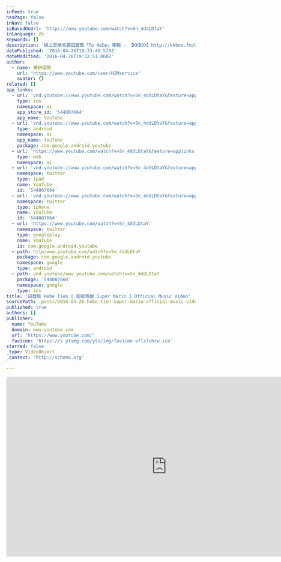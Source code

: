 ```yaml
---
inFeed: true
hasPage: false
inNav: false
isBasedOnUrl: 'https://www.youtube.com/watch?v=Sn_4ddLDtaY'
inLanguage: zh
keywords: []
description: '線上音樂收聽田馥甄「To Hebe」專輯 - 【KKBOX】http://kkbox.fm/0a0te6 【myMusic】http://www.mymusic.net.tw/album/show/79166 【Omusic】http://www.omusic.com.tw/albumpage.php?album_id=1000467 【Spotify】https://open.spotify.com/album/23dbnAt50jn6wb7pT6FStr ►iTunes購買田馥甄[To Hebe] 專輯: https://itunes.apple.com/tw/album/to-hebe/id545945568?l=zh --------------------------------------------------------------------------------- ►更多田馥甄 相關影片請訂閱華研官方YouTube頻道: http://goo.gl/loJOmG ►田馥甄官方Facebook粉絲頁: https://www.facebook.com/musictienhebe --------------------------------------------------------------------------------- 超級瑪麗 詞: 藍小邪 曲: 梁永泰(Terrytyelee) 王知音 編曲: 盧家宏 有隻叫瑪麗瑪麗瑪麗的螞蟻 愛上馬路對面的查理 可惜查理查理查理是隻貓 天天在想河裡的魚 只是一條馬路的距離 可憐瑪麗走不過去 眺望著查理 縮在誰懷裡吃魚 馬路上 每一輛車 各奔東西 每一個人 匆匆走到哪裡 有沒有目的 要不要目的 就像螞蟻瑪麗 有天瑪麗瑪麗瑪麗有點急 看見查理又搬來新鄰居 名叫茉莉茉莉茉莉多好聽 都讓查理忘了吃魚 原來一條馬路的距離 有時真的走不過去 可一旦走過去 查理還美不美麗 馬路上的 日升又日落 人來又人往 瑪麗抬起頭 (才發現到處都是風景) 日升又日落 人來又人往 瑪麗偶爾抬起頭 才發現用心欣賞 到處都能看到 好風景 Hey 瑪麗 oh 瑪麗 瑪麗 oh~ Hey 瑪麗 oh 瑪麗 瑪麗 oh~ 原來一條馬路的距離 有時候真的走不過去 可一旦走過去 眼中的查理還美不美麗 瑪麗瑪麗瑪麗很開心 沿著馬路繼續走下去 遇上的哈利安迪波比都有趣 也讓自己變得很有趣 其實一條馬路的距離 有時真的不用過去 再美的風景看在眼裡 也可以好好放進心裡 日升又日落 人來又人往 瑪麗偶爾抬起頭看看自己 在別人的眼裡自己 自己也許也是風景 其實一條馬路的距離 有時真的不用過去 再美的風景 總會離開眼睛'
datePublished: '2016-04-26T19:33:40.570Z'
dateModified: '2016-04-26T19:32:51.868Z'
author:
  - name: 華研國際
    url: 'https://www.youtube.com/user/HIMservice'
    avatar: {}
related: []
app_links:
  - url: 'vnd.youtube://www.youtube.com/watch?v=Sn_4ddLDtaY&feature=applinks'
    type: ios
    namespace: ai
    app_store_id: '544007664'
    app_name: YouTube
  - url: 'vnd.youtube://www.youtube.com/watch?v=Sn_4ddLDtaY&feature=applinks'
    type: android
    namespace: ai
    app_name: YouTube
    package: com.google.android.youtube
  - url: 'https://www.youtube.com/watch?v=Sn_4ddLDtaY&feature=applinks'
    type: web
    namespace: ai
  - url: 'vnd.youtube://www.youtube.com/watch?v=Sn_4ddLDtaY&feature=applinks'
    namespace: twitter
    type: ipad
    name: YouTube
    id: '544007664'
  - url: 'vnd.youtube://www.youtube.com/watch?v=Sn_4ddLDtaY&feature=applinks'
    namespace: twitter
    type: iphone
    name: YouTube
    id: '544007664'
  - url: 'https://www.youtube.com/watch?v=Sn_4ddLDtaY'
    namespace: twitter
    type: googleplay
    name: YouTube
    id: com.google.android.youtube
  - path: http/www.youtube.com/watch?v=Sn_4ddLDtaY
    package: com.google.android.youtube
    namespace: google
    type: android
  - path: vnd.youtube/www.youtube.com/watch?v=Sn_4ddLDtaY
    package: '544007664'
    namespace: google
    type: ios
title: '田馥甄 Hebe Tien [ 超級瑪麗 Super Mario ] Official Music Video'
sourcePath: _posts/2016-04-26-hebe-tien-super-mario-official-music-video.md
published: true
authors: []
publisher:
  name: YouTube
  domain: www.youtube.com
  url: 'https://www.youtube.com/'
  favicon: 'https://s.ytimg.com/yts/img/favicon-vflz7uhzw.ico'
starred: false
_type: VideoObject
_context: 'http://schema.org'

---
```

<iframe src="https://cdn.embedly.com/widgets/media.html?src=https%3A%2F%2Fwww.youtube.com%2Fembed%2FSn_4ddLDtaY%3Ffeature%3Doembed&amp;url=https%3A%2F%2Fwww.youtube.com%2Fwatch%3Fv%3DSn_4ddLDtaY&amp;image=https%3A%2F%2Fi.ytimg.com%2Fvi%2FSn_4ddLDtaY%2Fhqdefault.jpg&amp;key=b7d04c9b404c499eba89ee7072e1c4f7&amp;type=text%2Fhtml&amp;schema=youtube" width="854" height="480" scrolling="no" frameborder="0" allowfullscreen="" style=""></iframe>